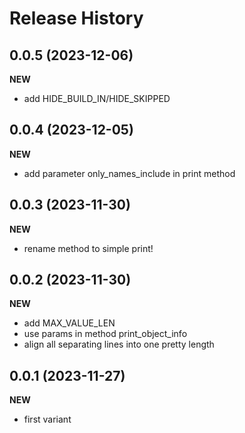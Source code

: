 Release History
===============

0.0.5 (2023-12-06)
-------------------
**NEW**
- add HIDE_BUILD_IN/HIDE_SKIPPED

0.0.4 (2023-12-05)
-------------------
**NEW**
- add parameter only_names_include in print method

0.0.3 (2023-11-30)
-------------------
**NEW**
- rename method to simple print! 

0.0.2 (2023-11-30)
-------------------
**NEW**
- add MAX_VALUE_LEN
- use params in method print_object_info
- align all separating lines into one pretty length

0.0.1 (2023-11-27)
-------------------
**NEW**
- first variant
